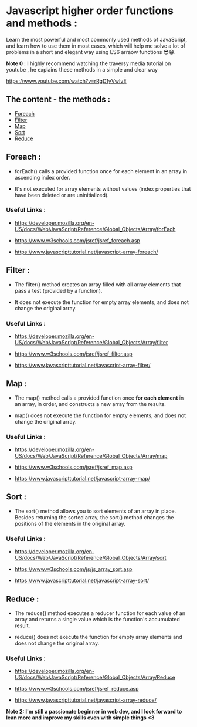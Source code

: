 # Javascript higher order functions and methods : 

Learn the most powerful and most commonly used methods of JavaScript, and learn how to use them in most cases, which will help me solve a lot of problems in a short and elegant way using ES6 arraow functions 😎😁.

**Note 0 :** I highly recommend watching the traversy media tutorial on youtube , he explains these methods in a simple and clear way

https://www.youtube.com/watch?v=rRgD1yVwIvE

## The content - the methods :

- [Foreach](#Foreach)
- [Filter](#Filter)
- [Map](#Map)
- [Sort](#Sort)
- [Reduce](#Reduce)

## Foreach : 
- forEach() calls a provided function once for each element in an array in ascending index order.

- It's not executed for array elements without values (index properties that have been deleted or are uninitialized).



### Useful Links : 
- https://developer.mozilla.org/en-US/docs/Web/JavaScript/Reference/Global_Objects/Array/forEach

- https://www.w3schools.com/jsref/jsref_foreach.asp

- https://www.javascripttutorial.net/javascript-array-foreach/



## Filter : 
- The filter() method creates an array filled with all array elements that pass a test (provided by a function).

- It does not execute the function for empty array elements, and does not change the original array.


### Useful Links : 
- https://developer.mozilla.org/en-US/docs/Web/JavaScript/Reference/Global_Objects/Array/filter

- https://www.w3schools.com/jsref/jsref_filter.asp

- https://www.javascripttutorial.net/javascript-array-filter/



## Map : 
- The map() method calls a provided function once **for each element** in an array, in order, and constructs a new array from the results.

- map() does not execute the function for empty elements, and does not change the original array.


### Useful Links : 
- https://developer.mozilla.org/en-US/docs/Web/JavaScript/Reference/Global_Objects/Array/map

- https://www.w3schools.com/jsref/jsref_map.asp

- https://www.javascripttutorial.net/javascript-array-map/

## Sort : 
- The sort() method allows you to sort elements of an array in place. Besides returning the sorted array, the sort() method changes the positions of the elements in the original array. 


### Useful Links : 
- https://developer.mozilla.org/en-US/docs/Web/JavaScript/Reference/Global_Objects/Array/sort

- https://www.w3schools.com/js/js_array_sort.asp

- https://www.javascripttutorial.net/javascript-array-sort/



## Reduce : 
- The reduce() method executes a reducer function for each value of an array  and returns a single value which is the function's accumulated result.

- reduce() does not execute the function for empty array elements and does not change the original array.

### Useful Links : 
- https://developer.mozilla.org/en-US/docs/Web/JavaScript/Reference/Global_Objects/Array/Reduce

- https://www.w3schools.com/jsref/jsref_reduce.asp

- https://www.javascripttutorial.net/javascript-array-reduce/





**Note 2: I'm still a passionate beginner in web dev, and I look forward to lean more and improve my skills even with simple things <3**
